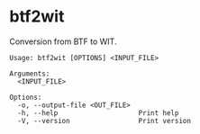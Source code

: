 # btf2wit

Conversion from BTF to WIT.

```console
Usage: btf2wit [OPTIONS] <INPUT_FILE>

Arguments:
  <INPUT_FILE>  

Options:
  -o, --output-file <OUT_FILE>  
  -h, --help                    Print help
  -V, --version                 Print version
```